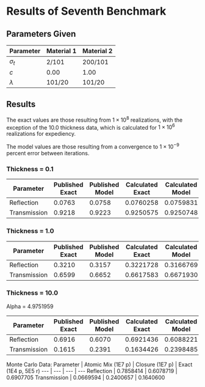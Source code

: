 # Results of Seventh Benchmark

## Parameters Given

Parameter | Material 1 | Material 2
--- | --- | ---
$\sigma_t$ | 2/101 | 200/101
$c$ | 0.00 | 1.00
$\lambda$ | 101/20 | 101/20

## Results

The exact values are those resulting from $1 \times 10^8$ realizations, with the exception of the 10.0 thickness data, which is calculated for $1 \times 10^6$ realizations for expediency.

The model values are those resulting from a convergence to $1 \times 10^{-9}$ percent error between iterations.

### Thickness = 0.1

Parameter | Published Exact | Published Model | Calculated Exact | Calculated Model
--- | --- | --- | --- | ---
Reflection | 0.0763 | 0.0758 | 0.0760258 | 0.0759831
Transmission | 0.9218 | 0.9223 | 0.9250575 | 0.9250748

### Thickness = 1.0

Parameter | Published Exact | Published Model | Calculated Exact | Calculated Model
--- | --- | --- | --- | ---
Reflection | 0.3210 | 0.3157 | 0.3221728 | 0.3166769
Transmission | 0.6599 | 0.6652 | 0.6617583 | 0.6671930

### Thickness = 10.0

Alpha = 4.9751959

Parameter | Published Exact | Published Model | Calculated Exact | Calculated Model | Alpha Closure | Atomic Mix
--- | --- | --- | --- | --- | --- | ---
Reflection | 0.6916 | 0.6070 | 0.6921436 | 0.6088221 | 0.7257835 | 0.7890861
Transmission | 0.1615 | 0.2391 | 0.1634426 | 0.2398485 | 0.1236162 | 0.0667858

Monte Carlo Data:
Parameter | Atomic Mix (1E7 p) | Closure (1E7 p) | Exact (1E4 p, 5E5 r)
--- | --- | --- | ---
Reflection | 0.7858414 | 0.6078719 | 0.6907705
Transmission | 0.0669594 | 0.2400657 | 0.1640600
